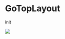 # GoTopLayout
init

[![](https://jitpack.io/v/lany192/GoTopLayout.svg)](https://jitpack.io/#lany192/GoTopLayout)
